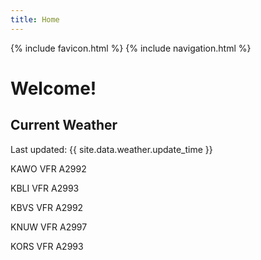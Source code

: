 ```yaml
---
title: Home
---
```

{% include favicon.html %}
{% include navigation.html %}
# Welcome!

## Current Weather

Last updated: {{ site.data.weather.update_time }}

KAWO VFR A2992

KBLI VFR A2993

KBVS VFR A2992

KNUW VFR A2997

KORS VFR A2993


